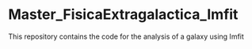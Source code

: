 # Master_FisicaExtragalactica_Imfit
This repository contains the code for the analysis of a galaxy using Imfit
